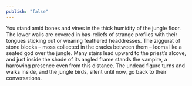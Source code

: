 ```yaml
---
publish: "false"
---
```

You stand amid bones and vines in the thick humidity of the jungle floor. The lower walls are covered in bas-reliefs of strange profiles with their tongues sticking out or wearing feathered headdresses. The ziggurat of stone blocks – moss collected in the cracks between them – looms like a seated god over the jungle. Many stairs lead upward to the priest’s alcove, and just inside the shade of its angled frame stands the vampire, a harrowing presence even from this distance. The undead figure turns and walks inside, and the jungle birds, silent until now, go back to their conversations.
